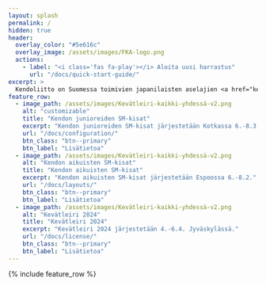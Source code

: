 ```yaml
---
layout: splash
permalink: /
hidden: true
header:
  overlay_color: "#5e616c"
  overlay_image: /assets/images/FKA-logo.png
  actions:
    - label: "<i class='fas fa-play'></i> Aloita uusi harrastus"
      url: "/docs/quick-start-guide/"
excerpt: >
  Kendoliitto on Suomessa toimivien japanilaisten aselajien <a href="kendo">kendon</a>, <a href="iaido">iaidon</a>, <a href="jodo">jodon</a>, <a href="naginata">naginatan</a> ja <a href="sportchan">sports chanbaran</a> kattojärjestö. Liiton lajit tarjoavat monipuolista liikuntaa lapsille, nuorille, ja aikuisille läpi elämän. Liitto on perustettu vuonna 1986 ja siihen kuuluu yli 20 jäsenseuraa ja lähes 1000 harrastajaa. 
feature_row:
  - image_path: /assets/images/Kevätleiri-kaikki-yhdessä-v2.png
    alt: "customizable"
    title: "Kendon junioreiden SM-kisat"
    excerpt: "Kendon junioreiden SM-kisat järjestetään Kotkassa 6.-8.3."
    url: "/docs/configuration/"
    btn_class: "btn--primary"
    btn_label: "Lisätietoa"
  - image_path: /assets/images/Kevätleiri-kaikki-yhdessä-v2.png
    alt: "Kendon aikuisten SM-kisat"
    title: "Kendon aikuisten SM-kisat"
    excerpt: "Kendon aikuisten SM-kisat järjestetään Espoossa 6.-8.2."
    url: "/docs/layouts/"
    btn_class: "btn--primary"
    btn_label: "Lisätietoa"
  - image_path: /assets/images/Kevätleiri-kaikki-yhdessä-v2.png
    alt: "Kevätleiri 2024"
    title: "Kevätleiri 2024"
    excerpt: "Kevätleiri 2024 järjestetään 4.-6.4. Jyväskylässä."
    url: "/docs/license/"
    btn_class: "btn--primary"
    btn_label: "Lisätietoa"      
---
```


{% include feature_row %}